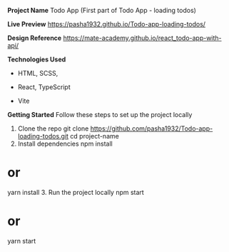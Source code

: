 **Project Name**
Todo App (First part of Todo App - loading todos)

**Live Preview**
https://pasha1932.github.io/Todo-app-loading-todos/

**Design Reference**
https://mate-academy.github.io/react_todo-app-with-api/

**Technologies Used**

- HTML, SCSS,

- React, TypeScript

- Vite

**Getting Started**
Follow these steps to set up the project locally

1. Clone the repo
git clone https://github.com/pasha1932/Todo-app-loading-todos.git
cd project-name
2. Install dependencies
npm install
# or
yarn install
3. Run the project locally
npm start
# or
yarn start

